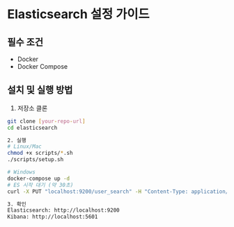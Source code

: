 # Elasticsearch 설정 가이드

## 필수 조건
- Docker
- Docker Compose

## 설치 및 실행 방법

1. 저장소 클론
```bash
git clone [your-repo-url]
cd elasticsearch

2. 실행
# Linux/Mac
chmod +x scripts/*.sh
./scripts/setup.sh

# Windows
docker-compose up -d
# ES 시작 대기 (약 30초)
curl -X PUT "localhost:9200/user_search" -H "Content-Type: application/json" -d @config/elasticsearch/nori-analyzer.json

3. 확인
Elasticsearch: http://localhost:9200
Kibana: http://localhost:5601